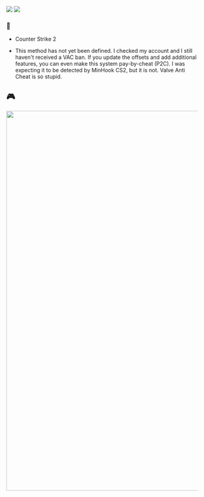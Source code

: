 ![](https://img.shields.io/github/stars/refo0/cs2-glow)
![](https://img.shields.io/github/forks/refo0/cs2-glow)

### 🧾

- Counter Strike 2

- This method has not yet been defined. I checked my account and I still haven't received a VAC ban. If you update the offsets and add additional features, you can even make this system pay-by-cheat (P2C). I was expecting it to be detected by MinHook CS2, but it is not. Valve Anti Cheat is so stupid.



## 🎮
<img width=1000 src="https://github.com/ReFo0/cs2-internal-glow/blob/ReFo/image.png">
